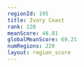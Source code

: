 ```yaml
---
regionId: 195
title: Ivory Coast
rank: 220
meanScore: 48.81
globalMeanScore: 69.21
numRegions: 220
layout: region_score
---
```

